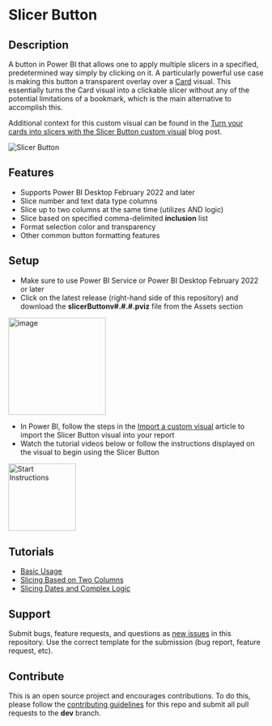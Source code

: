 # Slicer Button

## Description
A button in Power BI that allows one to apply multiple slicers in a specified, predetermined way simply by clicking on it. A particularly powerful use case is making this button a transparent overlay over a [Card](https://docs.microsoft.com/en-us/power-bi/visuals/power-bi-visualization-card) visual. This essentially turns the Card visual into a clickable slicer without any of the potential limitations of a bookmark, which is the main alternative to accomplish this.

Additional context for this custom visual can be found in the [Turn your cards into slicers with the Slicer Button custom visual](https://community.powerbi.com/t5/Community-Blog/Turn-your-cards-into-slicers-with-the-Slicer-Button-custom/ba-p/2676449) blog post.

![Slicer Button](https://user-images.githubusercontent.com/21995128/184308888-21f7c780-ed5b-4e72-9e7b-3f6b8596ad95.gif)

## Features
- Supports Power BI Desktop February 2022 and later
- Slice number and text data type columns
- Slice up to two columns at the same time (utilizes AND logic)
- Slice based on specified comma-delimited **inclusion** list
- Format selection color and transparency
- Other common button formatting features

## Setup
- Make sure to use Power BI Service or Power BI Desktop February 2022 or later
- Click on the latest release (right-hand side of this repository) and download the **slicerButtonv#.#.#.pviz** file from the Assets section

<img width="192" alt="image" src="https://user-images.githubusercontent.com/21995128/176463324-e24979ce-39e6-478c-80f9-c22f4b4cf3b8.png">

- In Power BI, follow the steps in the [Import a custom visual](https://docs.microsoft.com/en-us/power-bi/developer/visuals/import-visual#import-a-visual-file-from-your-local-computer-into-power-bi) article to import the Slicer Button visual into your report
- Watch the tutorial videos below or follow the instructions displayed on the visual to begin using the Slicer Button

<img width="133" alt="Start Instructions" src="https://user-images.githubusercontent.com/21995128/176464710-a7c62a17-5ba4-466c-bd01-b4e144168133.png">

## Tutorials
- [Basic Usage](https://www.youtube.com/watch?v=8x2QoE8M2yA&ab_channel=MattKocak)
- [Slicing Based on Two Columns](https://www.youtube.com/watch?v=Mu9kRZot1d0&ab_channel=MattKocak)
- [Slicing Dates and Complex Logic](https://www.youtube.com/watch?v=_mTS2_dPBZ8&ab_channel=MattKocak)

## Support
Submit bugs, feature requests, and questions as [new issues](https://github.com/mattkocak/powerbi-visuals-slicerbutton/issues/new/choose) in this repository. Use the correct template for the submission (bug report, feature request, etc).

## Contribute
This is an open source project and encourages contributions. To do this, please follow the [contributing guidelines](https://github.com/mattkocak/powerbi-visuals-slicerbutton/blob/main/CONTRIBUTING.md) for this repo and submit all pull requests to the **dev** branch.
